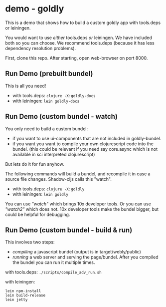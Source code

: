 # demo - goldly

This is a demo that shows how to build a custom goldly app
with tools.deps or leiningen.

You would want to use *either* tools.deps *or* leiningen.
We have included both so you can choose.
We recommend tools.deps (because it has less dependency resolution problems).

First, clone this repo.
After starting, open web-browser on port 8000.

## Run Demo (prebuilt bundel)

This is all you need!

- with tools.deps: `clojure -X:goldly-docs`
- with leiningen: `lein goldly-docs`

## Run Demo (custom bundel - watch)

You only need to build a custom bundel:
- if you want to use ui-components that are not included in goldly-bundel.
- if you want you want to compile your own clojurescript code into the bundel.
  (this could be relevant if you need say core.async which is not available in 
  sci interpreted clojurescript)

But lets do it for fun anyhow.

The following commands will build a bundel, and recompile it in case a source file
changes. Shadow-cljs calls this "watch".

- with tools.deps: `clojure -X:goldly`
- with leiningen: `lein goldly`

You can use *"watch"* which brings 10x developer tools.
Or you can use *"watch2"* which does not. 10x developer tools make the bundel bigger,
but could be helpful for debugging.

## Run Demo (custom bundel - build & run)

This involves two steps:
- *compiling* a javascript bundel (output is in target/webly/public)
- *running* a web server and serving the page/bundel. 
  After you compiled the bundel you can run it multiple times.  

with tools.deps: `./scripts/compile_adv_run.sh`

with leiningen:
```
lein npm-install
lein build-release
lein jetty
```
